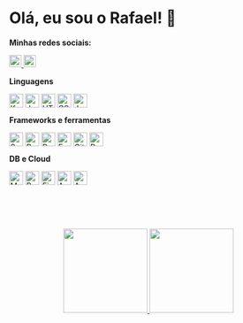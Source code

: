 
<!-- ## 🚀 Sobre mim
Eu sou desenvolvedor.  -->


# Olá, eu sou o Rafael! 👋

**Minhas redes sociais:**

<div aling="center"> 
    <a href="https://www.linkedin.com/in/rafael-corbelli/"> <img height="22em" src=https://img.shields.io/badge/LinkedIn-0077B5?style=for-the-badge&logo=linkedin&logoColor=white>
    <a> 
    <a href=https://discord.com/channels/RCorbelli#2920 target="_blank"> <img height="22em" src="https://img.shields.io/badge/Discord-7289DA?style=for-the-badge&logo=discord&logoColor=white" target="_blank">
    <a>
</div>

**Linguagens**
 
<div style="display: inline_block">
  <img align="center" height="25px" alt="Kotlin" src="https://img.shields.io/badge/Kotlin-0095D5?&style=for-the-badge&logo=kotlin&logoColor=white">
  <img align="center" height="25px" alt="JavaScript" src="https://img.shields.io/badge/JavaScript-323330?style=for-the-badge&logo=javascript&logoColor=F7DF1E">
  <img align="center" height="25px" alt="HTML" src="https://img.shields.io/badge/HTML5-E34F26?style=for-the-badge&logo=html5&logoColor=white">
  <img align="center" height="25px" alt="CSS" src="https://img.shields.io/badge/CSS3-1572B6?style=for-the-badge&logo=css3&logoColor=white">
  <img align="center" height="25px" alt="Java" src="https://img.shields.io/badge/Java-ED8B00?style=for-the-badge&logo=java&logoColor=white">
</div>

**Frameworks e ferramentas**
<div style="display: inline_block">
  <img align="center" height="25px" alt="Spring" src="https://img.shields.io/badge/Spring-6DB33F?style=for-the-badge&logo=spring&logoColor=white">
  <img align="center" height="25px" alt="React" src="https://img.shields.io/badge/React-20232A?style=for-the-badge&logo=react&logoColor=61DAFB">
  <img align="center" height="25px" alt="React Native" src="https://img.shields.io/badge/React_Native-20232A?style=for-the-badge&logo=react&logoColor=61DAFB">
  <img align="center" height="25px" alt="Expo" src="https://img.shields.io/badge/expo-1C1E24?style=for-the-badge&logo=expo&logoColor=#D04A37">
  <img align="center" height="25px" alt="Git" src="https://img.shields.io/badge/Git-F05032?style=for-the-badge&logo=git&logoColor=white">  
  <img align="center" height="25px" alt="Postman" src="https://img.shields.io/badge/Postman-FF6C37?style=for-the-badge&logo=Postman&logoColor=white">
</div>

**DB e Cloud**

<div style="display: inline_block">
  <img align="center" height="25px" alt="MySQL" src="https://img.shields.io/badge/MySQL-00000F?style=for-the-badge&logo=mysql&logoColor=white">
  <img align="center" height="25px" alt="PostgreSQL" src="https://img.shields.io/badge/PostgreSQL-316192?style=for-the-badge&logo=postgresql&logoColor=white">
  <img align="center" height="25px" alt="Firebase" src="https://img.shields.io/badge/Firebase-F29D0C?style=for-the-badge&logo=firebase&logoColor=white">
  <img align="center" height="25px" alt="ApolloGraph" src="https://img.shields.io/badge/-ApolloGraphQL-311C87?style=for-the-badge&logo=apollo-graphql">
  <img align="center" height="25px" alt="AWS" src="https://img.shields.io/badge/Amazon_AWS-232F3E?style=for-the-badge&logo=amazon-aws&logoColor=white">
</div>

<br><br><br>

<div align="center">
  <a href="https://github.com/RCorbelli">
  <img height="152em" src="https://github-readme-stats.vercel.app/api?username=RCorbelli&show_icons=true&theme=tokyonight&include_all_commits=true&count_private=true"/>
  <img height="152em" src="https://github-readme-stats.vercel.app/api/top-langs/?username=RCorbelli&layout=compact&langs_count=7&theme=tokyonight"/>
</div> 
